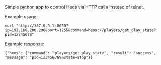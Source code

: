 Simple python app to control Heos via HTTP calls instead of telnet.

Example usage:
```
curl "http://127.0.0.1:8080?ip=192.168.200.206&port=1255&command=heos://players/get_play_state?pid=12345678"
```

Example response:
```
{"heos": {"command": "players/get_play_state", "result": "success", "message": "pid=123456789&state=stop"}}
```

